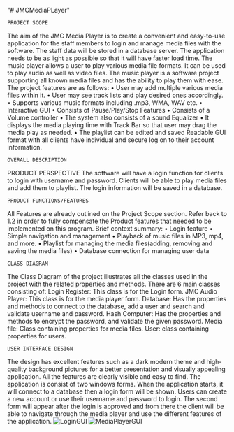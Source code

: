 "# JMCMediaPLayer" 

	PROJECT SCOPE
The aim of the JMC Media Player is to create a convenient and easy-to-use application for the staff members to login and manage media files with the software. The staff data will be stored in a database server. The application needs to be as light as possible so that it will have faster load time.
The music player allows a user to play various media file formats. It can be used to play audio as well as video files. The music player is a software project supporting all known media files and has the ability to play them with ease.
The project features are as follows:
•	User may add multiple various media files within it.
•	User may see track lists and play desired ones accordingly.
•	Supports various music formats including .mp3, WMA, WAV etc.
•	Interactive GUI
•	Consists of Pause/Play/Stop Features
•	Consists of a Volume controller
•	The system also consists of a sound Equalizer
•	It displays the media playing time with Track Bar so that user may drag the media play as needed.
•	The playlist can be edited and saved
Readable GUI format with all clients have individual and secure log on to their account information.


	OVERALL DESCRIPTION

  PRODUCT PERSPECTIVE
The software will have a login function for clients to login with username and password. Clients will be able to play media files and add them to playlist. The login information will be saved in a database.

	PRODUCT FUNCTIONS/FEATURES
All Features are already outlined on the Project Scope section. Refer back to 1.2 in order to fully compensate the Product features that needed to be implemented on this program. Brief context summary:
•	Login feature
•	Simple navigation and management
•	Playback of music files in MP3, mp4, and more.
•	Playlist for managing the media files(adding, removing and saving the media files) 
•	Database connection for managing user data

	CLASS DIAGRAM
The Class Diagram of the project illustrates all the classes used in the project with the related properties and methods.
There are 6 main classes consisting of: 
Login Register: This class is for the Login form.
JMC Audio Player: This class is for the media player form.
Database: Has the properties and methods to connect to the database, add a user and search and validate username and password.
Hash Computer: Has the properties and methods to encrypt the password, and validate the given password.
Media file: Class containing properties for media files.
User: class containing properties for users.

	USER INTERFACE DESIGN
	

The design has excellent features such as a dark modern theme and high-quality background pictures for a better presentation and visually appealing application. All the features are clearly visible and easy to find.
The application is consist of two windows forms. When the application starts, it will connect to a database then a login form will be shown. Users can create a new account or use their username and password to login. The second form will appear after the login is approved and from there the client will be able to navigate through the media player and use the different features of the application.
![LoginGUI](https://user-images.githubusercontent.com/19610431/70666566-de215a80-1ca9-11ea-8896-e43fe31bf9b4.JPG)
![MediaPlayerGUI](https://user-images.githubusercontent.com/19610431/70666574-e083b480-1ca9-11ea-9def-2df01393533d.JPG)
